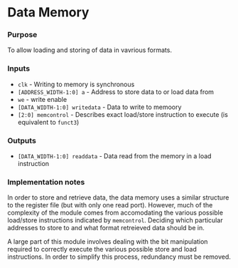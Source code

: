 # Data Memory 

### Purpose

To allow loading and storing of data in vavrious formats.

### Inputs

 - `clk`                            -  Writing to memory is synchronous
 - `[ADDRESS_WIDTH-1:0] a`          -  Address to store data to or load data from
 - `we`                             -  write enable
 - `[DATA_WIDTH-1:0] writedata`     -  Data to write to memoory
 - `[2:0] memcontrol`               -  Describes exact load/store instruction to execute (is equivalent to `funct3`)

### Outputs

- `[DATA_WIDTH-1:0] readdata` -  Data read from the memory in a load instruction

### Implementation notes

In order to store and retrieve data, the data memory uses a similar structure to the register file (but with only one read port). However, much of the complexity of the module comes from accomodating the various possible load/store instructions indicated by `memcontrol`. Deciding which particular addresses to store to and what format retreieved data should be in.

A large part of this module involves dealing with the bit manipulation required to correctly execute the various possible store and load instructions. In order to simplify this process, redundancy must be removed.




